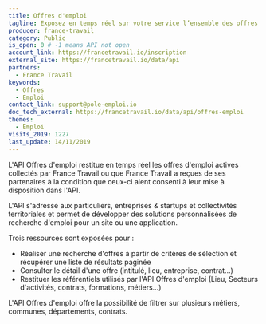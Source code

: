 ```yaml
---
title: Offres d'emploi
tagline: Exposez en temps réel sur votre service l’ensemble des offres d’emploi disponibles sur le site de France Travail.
producer: france-travail
category: Public
is_open: 0 # -1 means API not open
account_link: https://francetravail.io/inscription
external_site: https://francetravail.io/data/api
partners:
  - France Travail
keywords:
  - Offres
  - Emploi
contact_link: support@pole-emploi.io
doc_tech_external: https://francetravail.io/data/api/offres-emploi
themes:
  - Emploi
visits_2019: 1227
last_update: 14/11/2019
---
```


L'API Offres d'emploi restitue en temps réel les offres d'emploi actives collectés par France Travail ou que France Travail a reçues de ses partenaires à la condition que ceux-ci aient consenti à leur mise à disposition dans l'API.

L'API s'adresse aux particuliers, entreprises & startups et collectivités territoriales et permet de développer des solutions personnalisées de recherche d'emploi pour un site ou une application.

Trois ressources sont exposées pour :

- Réaliser une recherche d'offres à partir de critères de sélection et récupérer une liste de résultats paginée
- Consulter le détail d'une offre (intitulé, lieu, entreprise, contrat...)
- Restituer les référentiels utilisés par l'API Offres d'emploi (Lieu, Secteurs d'activités, contrats, formations, métiers...)

L'API Offres d'emploi offre la possibilité de filtrer sur plusieurs métiers, communes, départements, contrats.
